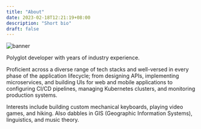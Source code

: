 ```yaml
--- 
title: "About"
date: 2023-02-18T12:21:19+08:00
description: "Short bio"
draft: false
---
```


![banner](https://res.cloudinary.com/j4ckofalltrades/image/upload/v1697951738/blog/banner_f7wcag.png)

Polyglot developer with years of industry experience.

Proficient across a diverse range of tech stacks and well-versed in every phase
of the application lifecycle; from designing APIs, implementing microservices,
and building UIs for web and mobile applications to configuring CI/CD pipelines,
managing Kubernetes clusters, and monitoring production systems.

Interests include building custom mechanical keyboards, playing video games,
and hiking. Also dabbles in GIS (Geographic Information Systems), linguistics,
and music theory.
